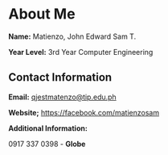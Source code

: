 # About Me

**Name:** Matienzo, John Edward Sam T.

**Year Level:** 3rd Year Computer Engineering

## Contact Information

**Email:** qjestmatenzo@tip.edu.ph

**Website;** https://facebook.com/matienzosam

**Additional Information:**

0917 337 0398 - **Globe**
